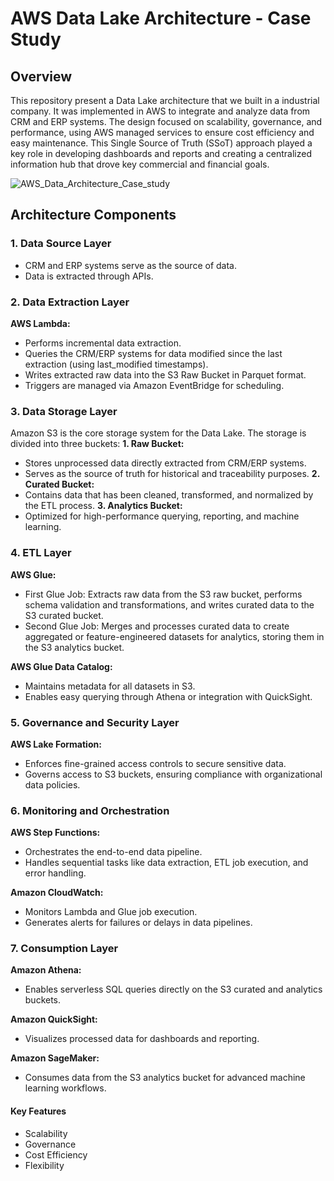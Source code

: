 # AWS Data Lake Architecture - Case Study

## Overview

This repository present a Data Lake architecture that we built in a industrial company. It was implemented in AWS to integrate and analyze data from CRM and ERP systems. The design focused on scalability, governance, and performance, using AWS managed services to ensure cost efficiency and easy maintenance. This Single Source of Truth (SSoT) approach played a key role in developing dashboards and reports and creating a centralized information hub that drove key commercial and financial goals.

![AWS_Data_Architecture_Case_study](https://github.com/user-attachments/assets/a50243bb-dc87-4b5c-98ce-6bb2b4f308ef)

## Architecture Components

### 1. Data Source Layer
- CRM and ERP systems serve as the source of data.
- Data is extracted through APIs.

### 2. Data Extraction Layer

**AWS Lambda:**
- Performs incremental data extraction.
- Queries the CRM/ERP systems for data modified since the last extraction (using last_modified timestamps).
- Writes extracted raw data into the S3 Raw Bucket in Parquet format.
- Triggers are managed via Amazon EventBridge for scheduling.

### 3. Data Storage Layer

Amazon S3 is the core storage system for the Data Lake. The storage is divided into three buckets:
**1. Raw Bucket:**
   - Stores unprocessed data directly extracted from CRM/ERP systems.
   - Serves as the source of truth for historical and traceability purposes.
**2. Curated Bucket:**
   - Contains data that has been cleaned, transformed, and normalized by the ETL process.
**3. Analytics Bucket:**
   - Optimized for high-performance querying, reporting, and machine learning.

### 4. ETL Layer
 
 **AWS Glue:**
 - First Glue Job: Extracts raw data from the S3 raw bucket, performs schema validation and transformations, and writes curated data to the S3 curated bucket.
 - Second Glue Job: Merges and processes curated data to create aggregated or feature-engineered datasets for analytics, storing them in the S3 analytics bucket.

**AWS Glue Data Catalog:**
- Maintains metadata for all datasets in S3.
- Enables easy querying through Athena or integration with QuickSight.

### 5. Governance and Security Layer

**AWS Lake Formation:**
- Enforces fine-grained access controls to secure sensitive data.
- Governs access to S3 buckets, ensuring compliance with organizational data policies.

### 6. Monitoring and Orchestration

**AWS Step Functions:**
- Orchestrates the end-to-end data pipeline.
- Handles sequential tasks like data extraction, ETL job execution, and error handling.

**Amazon CloudWatch:**
- Monitors Lambda and Glue job execution.
- Generates alerts for failures or delays in data pipelines.

### 7. Consumption Layer

**Amazon Athena:**
- Enables serverless SQL queries directly on the S3 curated and analytics buckets.

**Amazon QuickSight:**
- Visualizes processed data for dashboards and reporting.

**Amazon SageMaker:**
- Consumes data from the S3 analytics bucket for advanced machine learning workflows.

#### Key Features
- Scalability
- Governance
- Cost Efficiency
- Flexibility
